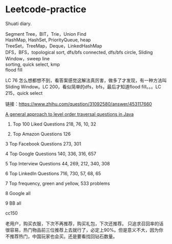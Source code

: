# Leetcode-practice

Shuati diary.

Segment Tree，BIT，Trie，Union Find  
HashMap, HashSet, PriorityQueue, heap  
TreeSet，TreeMap，Deque，LinkedHashMap  
DFS，BFS，topological sort, dfs/bfs connected, dfs/bfs circle, Sliding Window，sweep line  
sorting, quick select, kmp  
flood fill  

LC 76 怎么想都想不到，看答案感觉这解法真厉害，做多了才发现，有一种方法叫Sliding Window。LC 200，看似简单的dfs，bfs，最后才知道flood fill。。。LC 215，quick select

链接：https://www.zhihu.com/question/31092580/answer/453117660

[A general approach to level order traversal questions in Java](https://leetcode.com/problems/binary-tree-level-order-traversal/discuss/114449/A-general-approach-to-level-order-traversal-questions-in-Java)


1. Top 100 Liked Questions
 218, 76, 10, 32

2. Top Amazon Questions
126

3 Top Facebook Questions
273, 301

4 Top Google Questions
140, 336, 316, 657

5 Top Interview Questions
44, 269, 212, 340, 308

6 Top LinkedIn Questions
716, 730, 57, 68, 65

7 Top frequency, green and yellow, 533 problems


8 Google all


9 BB all

cc150

老用户，购买衣服，下次不再推荐，购买礼包，下次还推荐。
只追求召回率的话很容易，热门物品前三位推荐上去就行了，必定上90%。但是意义不大，因为你不推荐热门，中国玩家也会买。还是要看找回钻石数量。
